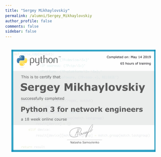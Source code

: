```yaml
---
title: "Sergey Mikhaylovskiy"
permalink: /alumni/Sergey_Mikhaylovskiy
author_profile: false
comments: false
sidebar: false
---
```


<div style="padding: 20px;">
  <img src="https://raw.githubusercontent.com/pyneng/pyneng.github.io/master/alumni/Sergey_Mikhaylovskiy.png" alt="Python for network engineers">
</div>

